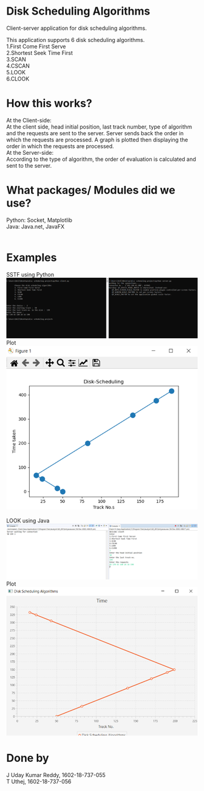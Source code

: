 # Disk Scheduling Algorithms

Client-server application for disk scheduling algorithms.<br>

This application supports 6 disk scheduling algorithms.<br>
1.First Come First Serve<br>
2.Shortest Seek Time First<br>
3.SCAN<br>
4.CSCAN<br>
5.LOOK<br>
6.CLOOK<br>

# How this works?<br>
At the Client-side:<br>
At the client side, head initial position, last track number, type of algorithm and the requests are sent to the server. Server sends back the order in which the requests are processed. A graph is plotted then displaying the order in which the requests are processed.<br>
At the Server-side:<br>
According to the type of algorithm, the order of evaluation is calculated and sent to the server.

# What packages/ Modules did we use?
Python: Socket, Matplotlib <br>
Java: Java.net, JavaFX<br> <br>

# Examples 
SSTF using Python<br>
![alt text](https://github.com/uday12381/DiskSchedulingAlgorithms/blob/main/DiskScheduling/Images/sstf%20cmd.PNG)<br>
Plot<br>
![alt text](https://github.com/uday12381/DiskSchedulingAlgorithms/blob/main/DiskScheduling/Images/sstf.PNG)<br><br>
LOOK using Java<br>
![alt text](https://github.com/uday12381/DiskSchedulingAlgorithms/blob/main/DiskScheduling/Images/scan%20eclipse.PNG)<br>
Plot<br>
![alt text](https://github.com/uday12381/DiskSchedulingAlgorithms/blob/main/DiskScheduling/Images/scan.PNG)

# Done by
J Uday Kumar Reddy, 1602-18-737-055<br>
T Uthej, 1602-18-737-056
